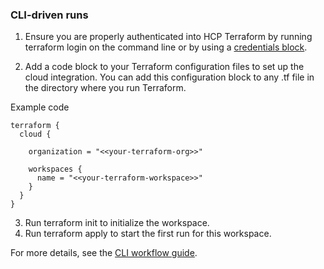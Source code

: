 ### CLI-driven runs

1. Ensure you are properly authenticated into HCP Terraform by running terraform login on the command line or by using a [credentials block](https://www.terraform.io/docs/commands/cli-config.html#credentials).

2. Add a code block to your Terraform configuration files to set up the cloud integration. You can add this configuration block to any .tf file in the directory where you run Terraform.

Example code

```hcl
terraform { 
  cloud { 
    
    organization = "<<your-terraform-org>>" 

    workspaces { 
      name = "<<your-terraform-workspace>>" 
    } 
  } 
}
```


3. Run terraform init to initialize the workspace.
4. Run terraform apply to start the first run for this workspace.

For more details, see the [CLI workflow guide](https://developer.hashicorp.com/terraform/cloud-docs/run/cli).
